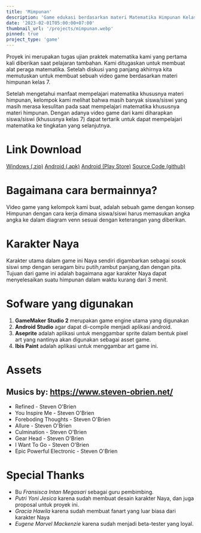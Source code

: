 ```yaml
---
title: 'Mimpunan'
description: 'Game edukasi berdasarkan materi Matematika Himpunan Kelas 7'
date: '2023-02-01T05:00:00+07:00'
thumbnail_url: '/projects/mimpunan.webp'
pinned: true
project_type: 'game'
---
```

Proyek ini merupakan tugas ujian praktek matematika kami yang pertama kali diberikan saat pelajaran tambahan. Kami ditugaskan untuk membuat alat peraga matematika. Setelah diskusi yang panjang akhirnya kita memutuskan untuk membuat sebuah video game berdasarkan materi himpunan kelas 7.

Setelah mengetahui manfaat mempelajari matematika khususnya materi himpunan, kelompok kami melihat bahwa masih banyak siswa/siswi yang masih merasa kesulitan pada saat mempelajari matematika khususnya materi himpunan. Dengan adanya video game dari kami diharapkan siswa/siswi (khususnya kelas 7) dapat tertarik untuk dapat mempelajari matematika ke tingkatan yang selanjutnya.

# Link Download
[Windows (.zip)](https://github.com/thiotimoo/mimpunan)
[Android (.apk)](https://github.com/thiotimoo/mimpunan)
[Android (Play Store)](https://play.google.com/store/apps/details?id=com.keidowisu.mimpunan)
[Source Code (github)](https://github.com/thiotimoo/mimpunan)

# Bagaimana cara bermainnya?
Video game yang kelompok kami buat, adalah sebuah game dengan konsep Himpunan dengan cara kerja dimana siswa/siswi harus memasukan angka angka ke dalam diagram venn sesuai dengan keterangan yang diberikan.

# Karakter Naya
Karakter utama dalam game ini Naya sendiri digambarkan sebagai sosok siswi smp dengan seragam biru putih,rambut panjang,dan dengan pita. Tujuan dari game ini adalah bagaimana agar karakter Naya dapat menyelesaikan suatu himpunan dalam waktu kurang dari 3 menit.

# Sofware yang digunakan
1. **GameMaker Studio 2** merupakan game engine utama yang digunakan
2. **Android Studio** agar dapat di-compile menjadi aplikasi android.
3. **Aseprite** adalah aplikasi untuk menggambar sprite dalam bentuk pixel art yang nantinya akan digunakan sebagai asset game.
4. **Ibis Paint** adalah aplikasi untuk menggambar art game ini.

# Assets
Musics by: https://www.steven-obrien.net/
--------------------------
- Refined - Steven O'Brien
- You Inspire Me - Steven O'Brien
- Foreboding Thoughts - Steven O'Brien
- Allure - Steven O'Brien
- Culmination - Steven O'Brien
- Gear Head - Steven O'Brien
- I Want To Go - Steven O'Brien
- Epic Powerful Electronic - Steven O'Brien

# Special Thanks
- Bu *Fransisca Intan Megasari* sebagai guru pembimbing.
- *Putri Yoni Jesica* karena sudah membuat desain karakter Naya, dan juga proposal untuk proyek ini.
- *Gracia Hawila* karena sudah membuat fanart yang luar biasa dari karakter Naya
- *Eugene Marvel Mackenzie* karena sudah menjadi beta-tester yang loyal.